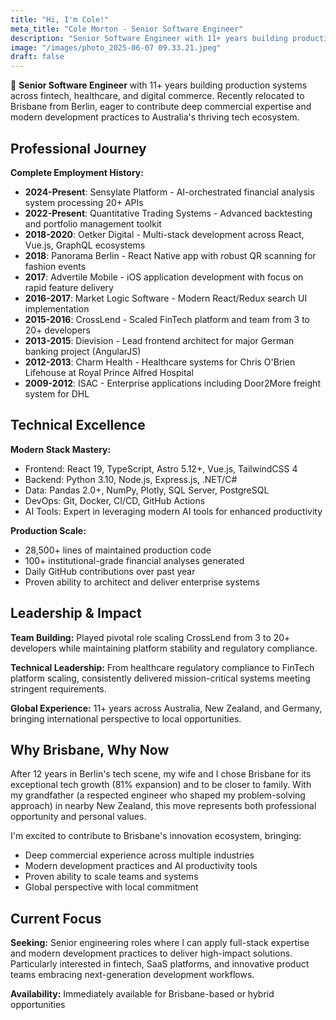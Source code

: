 ```yaml
---
title: "Hi, I'm Cole!"
meta_title: "Cole Morton - Senior Software Engineer"
description: "Senior Software Engineer with 11+ years building production systems across fintech, healthcare, and digital commerce. Recently relocated to Brisbane from Berlin, bringing deep commercial expertise and modern development practices to Australia's thriving tech ecosystem."
image: "/images/photo_2025-06-07 09.33.21.jpeg"
draft: false
---
```


🚀 **Senior Software Engineer** with 11+ years building production systems across fintech, healthcare, and digital commerce.
Recently relocated to Brisbane from Berlin, eager to contribute deep commercial expertise and modern development practices to Australia's thriving tech ecosystem.

## Professional Journey

**Complete Employment History:**

- **2024-Present**: Sensylate Platform - AI-orchestrated financial analysis system processing 20+ APIs
- **2022-Present**: Quantitative Trading Systems - Advanced backtesting and portfolio management toolkit
- **2018-2020**: Oetker Digital - Multi-stack development across React, Vue.js, GraphQL ecosystems
- **2018**: Panorama Berlin - React Native app with robust QR scanning for fashion events
- **2017**: Advertile Mobile - iOS application development with focus on rapid feature delivery
- **2016-2017**: Market Logic Software - Modern React/Redux search UI implementation
- **2015-2016**: CrossLend - Scaled FinTech platform and team from 3 to 20+ developers
- **2013-2015**: Dievision - Lead frontend architect for major German banking project (AngularJS)
- **2012-2013**: Charm Health - Healthcare systems for Chris O'Brien Lifehouse at Royal Prince Alfred Hospital
- **2009-2012**: ISAC - Enterprise applications including Door2More freight system for DHL

## Technical Excellence

**Modern Stack Mastery:**

- Frontend: React 19, TypeScript, Astro 5.12+, Vue.js, TailwindCSS 4
- Backend: Python 3.10, Node.js, Express.js, .NET/C#
- Data: Pandas 2.0+, NumPy, Plotly, SQL Server, PostgreSQL
- DevOps: Git, Docker, CI/CD, GitHub Actions
- AI Tools: Expert in leveraging modern AI tools for enhanced productivity

**Production Scale:**

- 28,500+ lines of maintained production code
- 100+ institutional-grade financial analyses generated
- Daily GitHub contributions over past year
- Proven ability to architect and deliver enterprise systems

## Leadership & Impact

**Team Building:** Played pivotal role scaling CrossLend from 3 to 20+ developers while maintaining platform stability and regulatory compliance.

**Technical Leadership:** From healthcare regulatory compliance to FinTech platform scaling, consistently delivered mission-critical systems meeting stringent requirements.

**Global Experience:** 11+ years across Australia, New Zealand, and Germany, bringing international perspective to local opportunities.

## Why Brisbane, Why Now

After 12 years in Berlin's tech scene, my wife and I chose Brisbane for its exceptional tech growth (81% expansion) and to be closer to family. With my grandfather (a respected engineer who shaped my problem-solving approach) in nearby New Zealand, this move represents both professional opportunity and personal values.

I'm excited to contribute to Brisbane's innovation ecosystem, bringing:

- Deep commercial experience across multiple industries
- Modern development practices and AI productivity tools
- Proven ability to scale teams and systems
- Global perspective with local commitment

## Current Focus

**Seeking:** Senior engineering roles where I can apply full-stack expertise and modern development practices to deliver high-impact solutions. Particularly interested in fintech, SaaS platforms, and innovative product teams embracing next-generation development workflows.

**Availability:** Immediately available for Brisbane-based or hybrid opportunities
